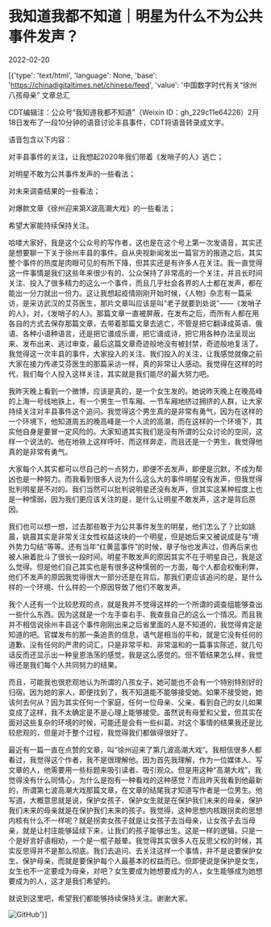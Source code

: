 # 我知道我都不知道｜明星为什么不为公共事件发声？

2022-02-20

[{'type': 'text/html', 'language': None, 'base': 'https://chinadigitaltimes.net/chinese/feed', 'value': '中国数字时代有关“徐州八孩母亲” 文章总汇

CDT编辑注：公众号“我知道我都不知道”（Weixin ID：gh_229c11e64226）2月18日发布了一段10分钟的语音讨论丰县事件，CDT将语音转录成文字。

语音包含以下内容：





对丰县事件的关注，让我想起2020年我们带着《发哨子的人》逃亡；





对明星不敢为公共事件发声的一些看法；





对未来调查结果的一些看法；





对爆款文章《徐州迎来第X波高潮大戏》的一些看法；





希望大家能持续保持关注。





哈喽大家好，我是这个公众号的写作者，这也是在这个号上第一次发语音，其实还是想要聊一下关于徐州丰县的事件。自从央视新闻发出一篇官方的报道之后，其实整个事件的热度是肉眼可见的有所下降，但其实还是有许多人在关注。我一直觉得这一件事情是我们这些年来很少有的、公众保持了非常高的一个关注，并且长时间关注、投入了很多精力的这么一个事件，而且几乎社会各界的人士都在发声，都在能出一分力就出一份力。这让我想起疫情刚刚开始时候，《人物》杂志有一篇采访，是采访武汉的艾芬医生，那片文章叫应该是叫“老子就要到处说”——《发哨子的人》，对，《发哨子的人》。那篇文章一直被屏蔽，在发布之后，而所有人都在用各自的方式去保存那篇文章，去带着那篇文章去逃亡，不管是把它翻译成英语、俄语、各种小语种语言，还是把它谱成乐谱，把它谱成诗，把它用各种办法呈现出来、发布出来、逃过审查，最后这篇文章奇迹般地没有被封禁，奇迹般地复活了。我觉得这一次丰县的事件，大家投入的关注、我们投入的关注，让我感觉就像之前大家在接力传递艾芬医生的那篇采访一样，真的非常让人感动。我觉得在这样的时代，我们每个人投入这样关注，其实就是我们能尽的最大努力吧。

我昨天晚上看到一个微博，应该是真的，是一个女生发的。她说昨天晚上在晚高峰的上海一号线地铁上，有一个男生一节车厢、一节车厢地挤过拥挤的人群，让大家持续关注对丰县事件这个追问。我觉得这个男生真的是非常有勇气，因为在这样的一个环境下，他知道周五的晚高峰是一个人流的高潮，而在这样的一个环境下，其实他自身是要冒一定风险的。大家知道其实我们是没有所谓的公众讨论的空间，这样一个说法的。他在地铁上这样呼吁、而这样奔走，而且还是一个男生，我觉得他真的是非常有勇气。

大家每个人其实都可以尽自己的一点努力，即便不去发声，即便是沉默，不成为帮凶也是一种努力。而我看到很多人说为什么这么大的事件明星没有发声，但我觉得批判明星是不对的。我们当然可以批判说明星还没有发声，但其实这某种程度上也是一种懦弱，因为我们更应该关注的是，是什么让明星不敢发声，这才是背后原因。

我们也可以想一想，过去那些敢于为公共事件发生的明星，他们怎么了？比如姚晨，姚晨其实是非常关注女性权益这块的一个明星，但是她后来又被说成是与“境外势力勾结”等等。还有当年“红黄蓝事件”的时候，章子怡也发声过，但再后来也被人揪着批斗了很长一段时间。明星不敢发声的原因其实不在于明星自己，我是这么觉得。但是他们自己其实也是有很多这种懦弱的一方面，每个人都会权衡利弊，他们不发声的原因我觉得很大一部分还是在背后。那我们更应该追问的是，是什么样的一个环境、什么样的一个原因导致了他们不敢发声。

我个人还有一个比较悲观的点，就是我并不觉得这样的一个所谓的调查组能够查出一些什么东西。因为这就是一个左手查右手、我查我自己的这么一个情况。而且我并不相信说徐州丰县这个事件刚刚出来之后省里面的人是不知道的，我觉得肯定是知道的吧。官媒发布的那一条追责的信息，语气是相当的平和，就是它没有任何的道歉、没有任何的严肃的词汇，只是非常平和、非常温和的一篇事实陈述，就几句话反而还显示出一种皇恩浩荡的感觉，我是这么感觉的。但不管结果怎么样，我觉得还是我们每个人共同努力的结果。

而且，可能我也很悲观地认为所谓的八孩女子，她可能也不会有一个特别特别好的归宿。因为她的家人，即便找到了，我不知道能不能够接受她。如果不接受她，她该何去何从？因为其实任何一个家庭，任何一位母亲、父亲，看到自己的女儿如果变成了这样，我不太确定是不是心理上能够接受。虽然说有母爱和父爱，但其实在面对这些复杂的环境的时候，可能还是会有一些纠葛。对这个事情的结果我还是比较悲观的，但是对于整个过程，我觉得我们都做得很好了。

最近有一篇一直在点赞的文章，叫“徐州迎来了第几波高潮大戏”。我相信很多人都看过，我觉得这个作者，我不是很理解他。因为首先我理解，作为一位媒体人、写文章的人，他需要用一些标题来吸引读者、吸引观众。但是用这种“高潮大戏”，我觉得没有什么同情心，为什么是抱有一种看戏的这种感觉？而且昨天我看到他最新的，所谓第七波高潮大戏那篇文章，在文章的结尾我才知道写作者是一位男生。他写道，大概意思就是说，保护女孩子、保护女生就是在保护我们未来的母亲，保护我们未来的母亲就是在保护我们未来的孩子。我觉得，这种思想内核跟拐卖的思想内核有什么不一样呢？就是拐卖女孩子就是让女孩子去当母亲，让女孩子去当母亲，就是让村庄能够延续下来，让我们的孩子能够出生。这是一样的逻辑，只是一个是好言好语相劝，一个是一棍子敲晕。我觉得其实很多人在反思父权的时候，其实反思得并不是那么彻底。我们去追问、去关注这样一个事情，并不是说要保护女生、保护母亲，而就是要保护每个人最基本的权益而已。但即便说是保护是女生，女生也不一定要成为母亲，对吧？女生要成为她想要成为的人，女生能够成为她想要成为的人，这才是我们希望的。

就说到这里吧，希望我们都能够持续保持关注。谢谢大家。

![GitHub](https://chinadigitaltimes.net/chinese/files/2022/02/post-677165-62122ef9abf8b.)'}]